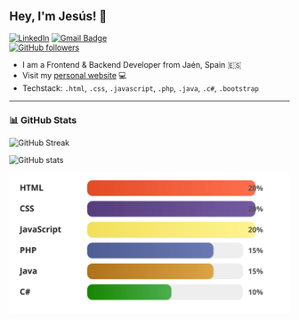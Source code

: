 ## Hey, I'm Jesús! 👋

[![LinkedIn](https://img.shields.io/badge/LinkedIn-Jesús%20García%20Pulido-blue?style=for-the-badge&logo=linkedin&logoColor=white)](https://www.linkedin.com/in/jesus-garcia-pulido-2aa75228a/) 
[![Gmail Badge](https://img.shields.io/badge/-jesusgarciapulidoj@gmail.com-c14438?style=social&logo=Gmail&logoColor=red&link=mailto:jesusgarciapulidoj@gmail.com)](mailto:jesusgarciapulidoj@gmail.com)  
[![GitHub followers](https://img.shields.io/github/followers/jgarpul736?label=Follow&style=social)](https://github.com/jgarpul736)

* I am a Frontend & Backend Developer from Jaén, Spain 🇪🇸  
* Visit my [personal website](https://cesaralvarez.dev) 💻  
* Techstack: `.html`, `.css`, `.javascript`, `.php`, `.java`, `.c#`, `.bootstrap`

---

### 📊 GitHub Stats

![GitHub Streak](https://github-readme-streak-stats.herokuapp.com?user=jgarpul736&theme=dracula)

![GitHub stats](https://github-readme-stats.vercel.app/api?username=jgarpul736)


[![Most Used Languages](https://raw.githubusercontent.com/jgarpul736/github-stats-transparent/output/generated/languages.svg)](https://github.com/jgarpul736/github-stats-transparent)

